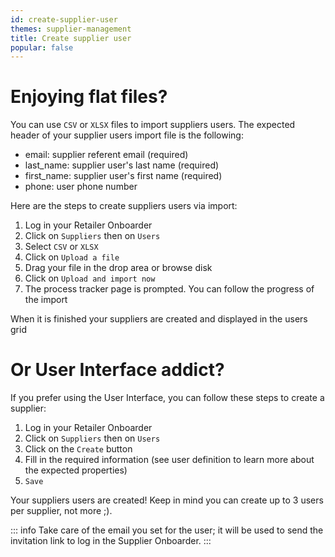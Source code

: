 ```yaml
---
id: create-supplier-user
themes: supplier-management
title: Create supplier user
popular: false
---
```


# Enjoying flat files?

You can use `CSV` or `XLSX` files to import suppliers users. The expected header of your supplier users import file is the following:
* email: supplier referent email (required)
* last_name: supplier user's last name (required)
* first_name: supplier user's first name (required)
* phone: user phone number

Here are the steps to create suppliers users via import:

1. Log in your Retailer Onboarder
1. Click on `Suppliers` then on `Users`
1. Select `CSV` or `XLSX`
1. Click on `Upload a file`
1. Drag your file in the drop area or browse disk
1. Click on `Upload and import now`
1. The process tracker page is prompted. You can follow the progress of the import

When it is finished your suppliers are created and displayed in the users grid

# Or User Interface addict?

If you prefer using the User Interface, you can follow these steps to create a supplier:

1. Log in your Retailer Onboarder
1. Click on `Suppliers` then on `Users`
1. Click on the `Create` button
1. Fill in the required information (see user definition to learn more about the expected properties)
1. `Save`

Your suppliers users are created! Keep in mind you can create up to 3 users per supplier, not more ;).

::: info
Take care of the email you set for the user; it will be used to send the invitation link to log in the Supplier Onboarder.
:::
